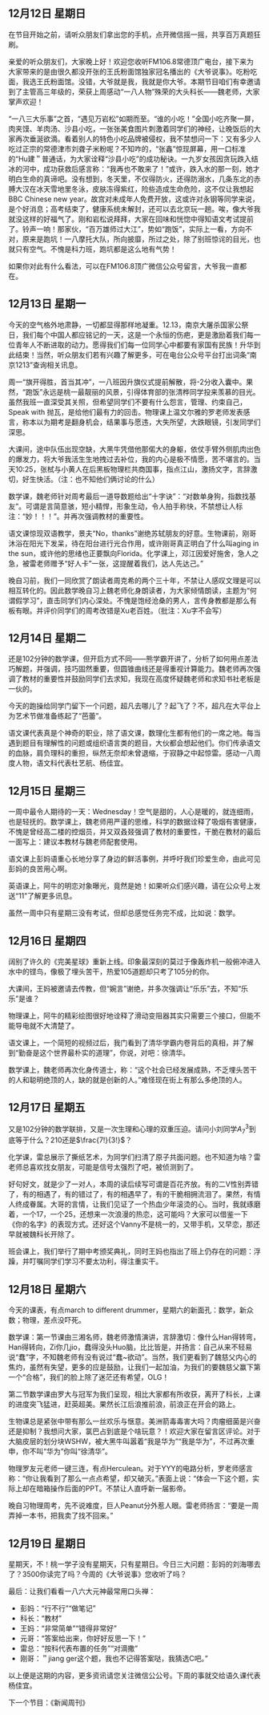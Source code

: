 ## 12月12日 星期日

在节目开始之前，请听众朋友们拿出您的手机，点开微信摇一摇，共享百万真题狂刷。

亲爱的听众朋友们，大家晚上好！欢迎您收听FM106.8常德顶广电台，接下来为大家带来的是由很久都没开张的王氏粉面馆独家冠名播出的《大爷说事》。吃粉吃面，我选王氏粉面馆。没错，大爷就是我，我就是你大爷。本期节目咱们有幸邀请到了主管高三年级的，荣获上周感动“一八人物”殊荣的大头科长——魏老师，大家掌声欢迎！

“一八三大乐事”之首，“遇见万岩松”如期而至。“谁的小吃！”全国小吃齐聚一屏，肉夹馍、羊肉汤、沙县小吃，一张张美食图片刺激着同学们的神经，让晚饭后的大家再次垂涎欲滴。看着别人的特色小吃品牌被侵权，我不禁想问一下：又有多少人吃过正宗的常德津市刘聋子米粉呢？不知咋的，“张鑫”惊现屏幕，用一口标准的“Hu建＂普通话，为大家诠释“沙县小吃”的成功秘诀。一九岁女孩因贪玩跌入结冰的河中，成功获救后感言称：“我再也不敢来了！”或许，跌入水的那一刻，她才明白生命的真谛吧。没有想到，冬天里，不仅得防火，还得防溺水，几条东北的赤膊大汉在冰天雪地里冬泳，皮肤冻得紫红，险些造成生命危险，这不仅让我想起BBC Chinese new year。故宫对未成年人免费开放，这或许对永钢等同学来说，是个好消息；高考结束了，健康系统未解封，还可以去北京玩一趟。唉，像大爷我就没这样的好福气了。刚和岩松说拜拜，大家在回味和恍惚中得知语文考试提前了。铃声一响！那家伙，“百万雄师过大江”，势如“跑饭”，实际上一看，方向不对，原来是跑坑！一八摩托大队，所向披靡，所过之处，除了别班惊诧的目光，也就只有空气。不愧是科力班，跑坑都是这么地有气势！

如果你对此有什么看法，可以在FM106.8顶广微信公众号留言，大爷我一直都在。

## 12月13日 星期一

今天的空气格外地肃静，一切都显得那样地凝重。12.13，南京大屠杀国家公祭日，我们每个中国人都应铭记的一天，这是一个永恒的伤疤，更是激励着我们每一位青年人不断进取的动力。愿得我们们每一位同学心中都要有家国有民族！升华到此结束！当然，听众朋友们若有兴趣了解更多，可在电台公众号平台打出词条“南京1213”查询相关讯息。

周一“旗开得胜，首当其冲”，一八班因升旗仪式提前解散，将-2分收入囊中。果然，“跑饭”永远是桃一最靓丽的风景，引得体育部的张清桦同学投来羡慕的目光。虽然我班一直深受其关照，但希望同学们不要有什么怨言，管理、约束自己，Speak with 抛瓦，是给他们最有力的回击。物理课上温文尔雅的罗老师发表感言，称本以为期考是翻身机会，结果事与愿违，大失所望，大跌眼镜，引发同学们深思。

大课间，途中队伍出现空缺，大黑牛凭借他那偌大的身躯，依仗手臂外侧肌肉出色的爆发力，将大爷我活生生地拽过去补位，我的内心是极不情愿，苦不堪言的。当天10:25，张栻与小黄人在后黑板物理栏共商国事，指点江山，激扬文字，言辞激切，好生快活。（注：也不知他们俩讨论的什么）

数学课，魏老师针对周考最后一道导数题给出“十字诀”：“对数单身狗，指数找基友”。可谓是言简意骇，短小精悍，形象生动，令人拍手称快，不禁想让人标注：“妙！！！”。并再次强调教材的重要性。

语文课惊现双语教学，景夫“No，thanks”谢绝苏轼朋友的好意。生物课前，刚哥沐浴在阳光下发呆，待在阳台进行光合作用，或许刚哥真正明白了什么叫aging in the sun，或许他的思绪也正要飘向Florida。化学课上，邓江因爱好施舍，急人之急，被雷老师赠予“好人卡”一张，这提醒着我们，达人先达己。”

晚自习前，我们一同欣赏了朗读者周克希的两个三十年，不禁让人感叹文理是可以相互转化的。因此数学晚自习上魏老师化身朗读者，为大家倾情朗读，主题为“何谓假学习”，直击同学们内心深处。不愧是饱经沧桑的男人，言传身教都是那么有板有眼。并评价同学们的周考改错是Xu老百姓。（批注：Xu字不会写）

## 12月14日 星期二

还是102分钟的数学课，但开启方式不同——熊学霸开讲了，分析了如何用点差法巧解题，并强调，技巧固然重要，但圆锥曲线还是得重视计算能力。魏老师再次强调了教材的重要性并鼓励同学们去求知，我现在高度怀疑魏老师和求知书社老板是一伙的。

今天的跑操给同学门留下一个问题，超凡去哪儿了？起飞了？不，超凡在大平台上为艺术节做准备练起了“芭蕾”。

语文课代表真是个神奇的职业，除了语文课，数理化生都有他们的一席之地。每当遇到题目有理解性的问题或组织语言类的题目，大伙都会想起他们。你们传承语文的血脉，肩负理科的重担，纵然无奈却未曾退缩，于寂静之中起惊雷。感动一八周度人物，语文科代表杜艺航、杨佳宜。

## 12月15日 星期三

一周中最令人期待的一天：Wednesday！空气是甜的，人心是暖的，就连细雨，也是轻抚的。数学课上，魏老师用严谨的思维，科学的数据诠释了吸烟有害健康，不愧是曾经高二楼的控烟员，并又双叒叕强调了教材的重要性，干脆在教材的最后一面写上：建议本教材与魏老师配套使用。

语文课上彭妈语重心长地分享了身边的鲜活事例，并呼吁我们珍爱生命，由此可见彭妈的良苦用心啊。

英语课上，阿牛的明恋对象曝光，竟然是她！如果听众们感兴趣，请在公众号上发送“11”了解更多讯息。

虽然一周中只有星期三没有考试，但却总感觉任务完不成，比如说：数学。

## 12月16日 星期四

阔别了许久的《完美星球》重新上线。印象最深刻的莫过于像轰炸机一般俯冲进入水中的铿鸟，像极了埋头苦干，热爱105道题却只考了105分的你。

大课间，王妈被邀请去传教，但“婉言”谢绝，并多次强调让“乐乐”去，不知“乐乐”是谁？

物理课上，阿牛的精彩绘图很好地诠释了滑动变阻器其实只需要三个接口，但能不能导电就不大清楚了。

语文课上，一个简短的视频过后，我门看到了清华学霸内卷背后的真相，并了解到“勤奋是这个世界最朴实的道理”，你说，对吧：徐清华。

数学课上，魏老师再次化身传道士，称：“这个社会已经发展成熟，不乏埋头苦干的人和聪明绝顶的人，缺的就是创新的人。”难怪现在街上有那么多绝顶的人。

## 12月17日 星期五

又是102分钟的数学联排，又是一次生理和心理的双重压迫。请问小刘同学$A^3_7$到底等于什么？210还是$\frac{7!}{3!}$？

化学课，雷总展示了撕纸艺术，为同学们扫清了原子共面问题。也不知道为啥？雷老师总喜欢找女朋友，可能是信号太强烈了吧，被侦测到了。

好句好文，就是少了一对人，本周的读后续写可谓是百花齐放。有的二V性别弄错了，有的相遇了，有的错过了，有的相遇早了，有的干脆相拥流泪了。果然，有情人终成眷属。大哥的言情，让我们见证了一个热血少年滚烫的心。当时，我就琢磨着，一个17，一个25，还想来一次浪漫的热恋，这可能吗？大家可以借鉴一下《你的名字》的表现方式。还好这个Vanny不是桃一的，又带手机，又早恋，那还早就被魏科长开除了。

班会课上，我们举行了期中考颁奖典礼，同时王妈也指出了班上仍存在的问题：浮躁，并叮嘱同学们学习不要太功利，得注重实干。

## 12月18日 星期六

今天的课表，有点march to different drummer，星期六的新面孔：数学，新众数；物理，差点没吓死。

数学课：第一节课由三湘名师，魏老师激情演讲，言辞激切：像什么Han得转弯，Han得转向，Zi你几jio，蠢得没头Huo脑，比比皆是，并扬言：自己从来不轻易说“蠢”字，不知魏老师有没有说过“蠢~欲动”。当然，我们更看到了魏慈父内心的焦灼，虽然有失望，更多的应是鼓励，让我们一起加油，为我们的要魏慈父赢下第一个“合格”，我们的脸上除了迷茫还有希望，OLG！

第二节数学课由罗大与冠军为我们呈现，相比大家都有所收获，离开了科长，上课的进度突飞猛进，赶英超美。果然长江后浪推前浪，前浪正在开会的路上。

生物课总是紧张中带有那么一丝欢乐与惬意。美洲箭毒毒害大吗？肉瘤细菌是兴奋还是抑制？我想问大家，氯巴占到底是个啥玩意？！欢迎大家在留言区评论。对于大脑皮层的划分块WSHW，被大黑牛叫嚣着“我是华为”“我是华为”，不过再次重申，你不叫“华为”你叫“徐清华”。

物理罗友元老师一键三连，有点Herculean。对于YYY的电路分析，罗老师感言称：“你让我看到了那么一点点希望，却又破灭。”表面上说：“体会一下这个题，实际上却在暗箱操作后面的PPT。不禁让人直呼新一届影帝。

晚自习物理周考，先不说难度，巨人Peanut分外惹人眼。雷老师扬言：“要是一周弄掉一本书，把我卖了找不回来。”

## 12月19日 星期日

星期天，不！桃一学子没有星期天，只有星期日。今日三大问题：彭妈的刘海哪去了？3500你读完了吗？今周的《大爷说事》您收听了吗？

最后：让我们看看一八六大元神最常用口头禅：

- 彭妈：“行不行”“做笔记”
- 科长：“教材”
- 王妈：“非常简单”“错得非常好”
- 元哥：“答案给出来，你好好反思一下！”
- 雷总：“按科代表布置的任务”“对滴撒”
- 刚哥：＂jiang ger这个题，我也不记得答案哒，我猜选C吧。”

以上便是这期的内容，更多资讯请您关注微信公公号。下周的事就交给语久课代表杨佳宜。

下一个节目：《新闻周刊》